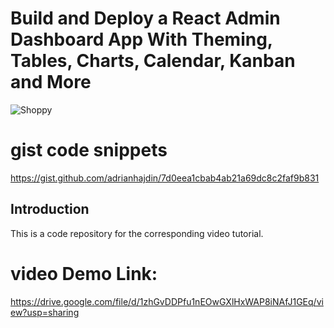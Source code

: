 # Build and Deploy a React Admin Dashboard App With Theming, Tables, Charts, Calendar, Kanban and More
![Shoppy](https://i.ibb.co/W6g39w3/image.png)

# gist code snippets
https://gist.github.com/adrianhajdin/7d0eea1cbab4ab21a69dc8c2faf9b831
## Introduction
This is a code repository for the corresponding video tutorial.

# video Demo Link: 
https://drive.google.com/file/d/1zhGvDDPfu1nEOwGXlHxWAP8iNAfJ1GEq/view?usp=sharing
